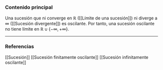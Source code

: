 ### Contenido principal

Una sucesión que ni converge en $\mathbb{R}$ ([[Límite de una sucesión]]) ni diverge a $\infty$ ([[Sucesión divergente]]) es oscilante. Por tanto, una sucesión oscilante no tiene límite en $\mathbb{R} \cup \{-\infty, +\infty\}$.


--- 
### Referencias
[[Sucesión]]
[[Sucesión finitamente oscilante]]
[[Sucesión infinitamente oscilante]]
